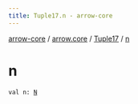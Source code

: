 ```yaml
---
title: Tuple17.n - arrow-core
---
```


[arrow-core](../../index.html) / [arrow.core](../index.html) / [Tuple17](index.html) / [n](./n.html)

# n

`val n: `[`N`](index.html#N)